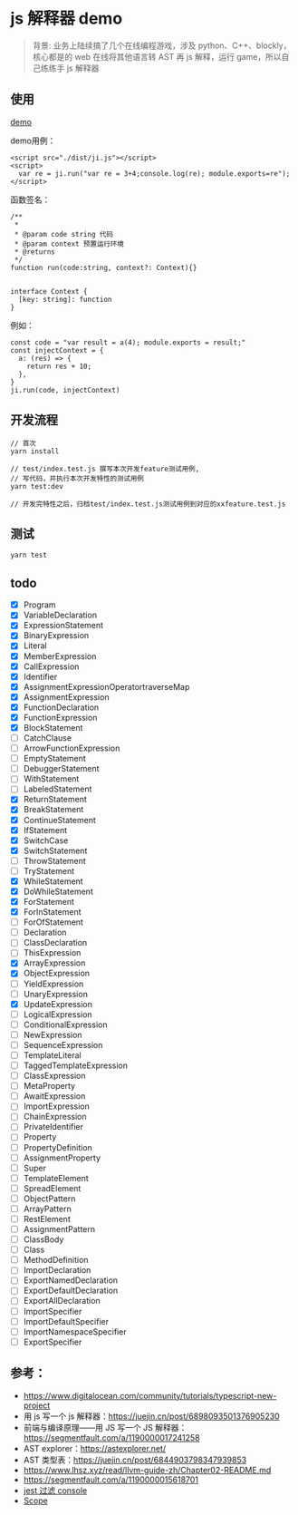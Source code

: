 # js 解释器 demo

> 背景: 业务上陆续搞了几个在线编程游戏，涉及 python、C++、blockly，核心都是的 web 在线将其他语言转 AST 再 js 解释，运行 game，所以自己练练手 js 解释器

## 使用

[demo](https://topppy.github.io/js-interpreter/demo/index.html)

demo用例：
```
<script src="./dist/ji.js"></script>
<script>
  var re = ji.run("var re = 3+4;console.log(re); module.exports=re");
</script>
```

函数签名：
```
/**
 * 
 * @param code string 代码
 * @param context 预置运行环境
 * @returns 
 */
function run(code:string, context?: Context){}


interface Context {
  [key: string]: function
}
```

例如：
```
const code = "var result = a(4); module.exports = result;"
const injectContext = {
  a: (res) => {
    return res + 10;
  },
}
ji.run(code, injectContext)
```

## 开发流程

```
// 首次
yarn install

// test/index.test.js 撰写本次开发feature测试用例,
// 写代码，并执行本次开发特性的测试用例
yarn test:dev

// 开发完特性之后，归档test/index.test.js测试用例到对应的xxfeature.test.js

```

## 测试

```
yarn test
```

## todo

- [x] Program
- [x] VariableDeclaration
- [x] ExpressionStatement
- [x] BinaryExpression
- [x] Literal
- [x] MemberExpression
- [x] CallExpression
- [x] Identifier
- [x] AssignmentExpressionOperatortraverseMap
- [x] AssignmentExpression
- [x] FunctionDeclaration
- [x] FunctionExpression
- [x] BlockStatement
- [ ] CatchClause
- [ ] ArrowFunctionExpression
- [ ] EmptyStatement
- [ ] DebuggerStatement
- [ ] WithStatement
- [ ] LabeledStatement
- [x] ReturnStatement
- [x] BreakStatement
- [x] ContinueStatement
- [x] IfStatement
- [x] SwitchCase
- [x] SwitchStatement
- [ ] ThrowStatement
- [ ] TryStatement
- [x] WhileStatement
- [x] DoWhileStatement
- [x] ForStatement
- [x] ForInStatement
- [ ] ForOfStatement
- [ ] Declaration
- [ ] ClassDeclaration
- [ ] ThisExpression
- [x] ArrayExpression
- [x] ObjectExpression
- [ ] YieldExpression
- [ ] UnaryExpression
- [x] UpdateExpression
- [ ] LogicalExpression
- [ ] ConditionalExpression
- [ ] NewExpression
- [ ] SequenceExpression
- [ ] TemplateLiteral
- [ ] TaggedTemplateExpression
- [ ] ClassExpression
- [ ] MetaProperty
- [ ] AwaitExpression
- [ ] ImportExpression
- [ ] ChainExpression
- [ ] PrivateIdentifier
- [ ] Property
- [ ] PropertyDefinition
- [ ] AssignmentProperty
- [ ] Super
- [ ] TemplateElement
- [ ] SpreadElement
- [ ] ObjectPattern
- [ ] ArrayPattern
- [ ] RestElement
- [ ] AssignmentPattern
- [ ] ClassBody
- [ ] Class
- [ ] MethodDefinition
- [ ] ImportDeclaration
- [ ] ExportNamedDeclaration
- [ ] ExportDefaultDeclaration
- [ ] ExportAllDeclaration
- [ ] ImportSpecifier
- [ ] ImportDefaultSpecifier
- [ ] ImportNamespaceSpecifier
- [ ] ExportSpecifier

## 参考：

- https://www.digitalocean.com/community/tutorials/typescript-new-project
- 用 js 写一个 js 解释器：https://juejin.cn/post/6898093501376905230
- 前端与编译原理——用 JS 写一个 JS 解释器：https://segmentfault.com/a/1190000017241258
- AST explorer：https://astexplorer.net/
- AST 类型表：https://juejin.cn/post/6844903798347939853
- https://www.lhsz.xyz/read/llvm-guide-zh/Chapter02-README.md
- https://segmentfault.com/a/1190000015618701
- [jest 过滤 console](https://stackoverflow.com/questions/44467657/jest-better-way-to-disable-console-inside-unit-tests)
- [Scope](https://developer.mozilla.org/zh-CN/docs/Glossary/Scope)
